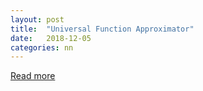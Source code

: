 ```yaml
---
layout: post
title:  "Universal Function Approximator"
date:   2018-12-05
categories: nn 
---
```


[Read more][ufa-link] 

[ufa-link]: https://vahbuna.github.io/ufa
